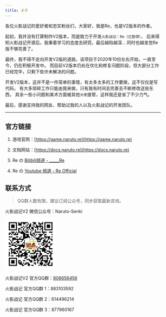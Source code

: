 ```yaml
---
title: 关于
---
```


各位火影战记的爱好者和忠实粉丝们，大家好，我是Re，也是V2版本的作者。

起初，我并没有打算制作V2版本，而是致力于开发`火影战记：Re（已暂停）`，
后来得知火影战记开源后，我秉着学习的态度去研究，最后越陷越深... 同时也越发觉Re版不够完善了。

最终，我不得不走向开发V2版的道路，该项目于2020年10份左右开始，一直至今，仍在积极开发中。
而目前V2版本仍处在优化和修复问题阶段，但大部分工作已经完毕，只剩下些许未解决的问题。

开发V2版本，这并不是一件简单的事情，有太多太多的工作要做，这不仅仅是写代码，
有大多琐碎工作只能由我来做，只有我有时间去完善去不断修改这些东西，
其余一些小问题和美术方面被其他`大佬`接管，这样我还是省了不少力气。

最后，感谢支持我的网友、帮助过我的人以及火影战记的开发团队。

---

## 官方链接

1. 游戏官网：[https://game.naruto.re](https://game.naruto.re)

2. 文档网站：[https://docs.naruto.re](https://docs.naruto.re)

3. Re の [Bilibili频道 - _____Re](https://space.bilibili.com/122989580)

4. Re の [Youtube 频道 - Re Official](https://www.youtube.com/channel/UCL9gDeedGZdf3hjRd-Zr7cg)

## 联系方式

> QQ群人数有限，建议订阅公众号，同步获取最新咨询。

火影战记V2 微信公众号：Naruto-Senki

![wx](../assets/img/wx.jpg)

火影战记V2 官方QQ群：[806656456](https://jq.qq.com/?_wv=1027&k=8XMaykQb)

火影战记 官方QQ群 1：883103592

火影战记 官方QQ群 2：614496214

火影战记 官方QQ群 3：877960167
